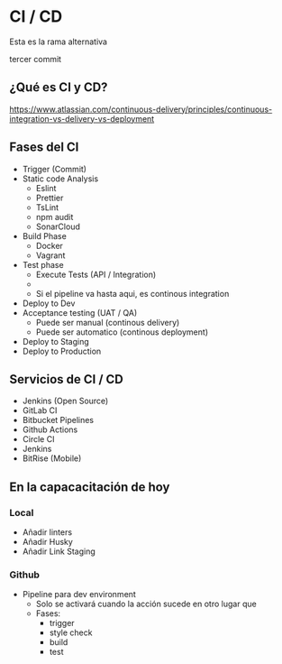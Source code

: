 # CI / CD

Esta es la rama alternativa 

tercer commit

##  ¿Qué es CI y CD?

https://www.atlassian.com/continuous-delivery/principles/continuous-integration-vs-delivery-vs-deployment

## Fases del CI 

* Trigger (Commit)
* Static code Analysis
  * Eslint
  * Prettier
  * TsLint
  * npm audit
  * SonarCloud
* Build Phase
  * Docker
  * Vagrant
* Test phase
  * Execute Tests (API / Integration) 
  * 
  * Si el pipeline va hasta aqui, es continous integration
* Deploy to Dev
* Acceptance testing (UAT / QA)
  * Puede ser manual (continous delivery)
  * Puede ser automatico (continous deployment)
* Deploy to Staging 
* Deploy to Production


## Servicios de CI / CD
* Jenkins (Open Source)
* GitLab CI
* Bitbucket Pipelines
* Github Actions
* Circle CI
* Jenkins
* BitRise (Mobile)
  
## En la capacacitación de hoy

### Local
- Añadir linters
- Añadir Husky
- Añadir Link Staging

### Github
- Pipeline para dev environment
  - Solo se activará cuando la acción sucede en otro lugar que
  - Fases:
    - trigger
    - style check
    - build
    - test